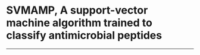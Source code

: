 <h1>SVMAMP, A support-vector machine algorithm trained to classify antimicrobial peptides</h1>
<hr>
